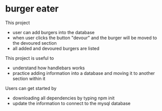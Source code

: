 # burger eater

This project 
- user can add burgers into the database
- when user clicks the button "devour" and the burger will be moved to the devoured section
- all added and devoured burgers are listed

This project is useful to 
- understand how handlebars works
-  practice adding information into a database and moving it to another section within it 

Users can get started by 
- downloading all dependencies by typing npm init
- update the information to connect to the mysql database

